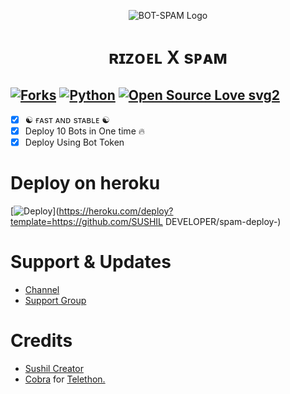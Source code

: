 <p align="center">
  <img src="./https://telegra.ph/file/5df7d9e71740e5c056eb1.jpg" alt="BOT-SPAM Logo">
</p>
<h1 align="center">
  <b>ʀɪᴢᴏᴇʟ X sᴘᴀᴍ</b>
</h1>

[![Forks](https://img.shields.io/github/forks/SUSHILxSPAM/Spambot?style=flat-square&color=orange)](https://github.com/SUSHILxSPAM/Spambot/fork)
[![Python](https://img.shields.io/badge/Python-v3.9.7-blue)](https://www.python.org/)
[![Open Source Love svg2](https://badges.frapsoft.com/os/v2/open-source.svg?v=103)](https://github.com/SUSHILxSPAM/Spambot)   
----
 
- [x] ☯︎ ғᴀsᴛ ᴀɴᴅ sᴛᴀʙʟᴇ ☯︎
- [x] Deploy 10 Bots in One time 🔥
- [x] Deploy Using Bot Token 

# Deploy on heroku

[![Deploy](https://www.herokucdn.com/deploy/button.svg)](https://heroku.com/deploy?template=https://github.com/SUSHIL DEVELOPER/spam-deploy-)


# Support & Updates
* [Channel](https://t.me/ALLG_BAN) 
* [Support Group](https://t.me/ALLF_BAN)

# Credits
* [Sushil Creator](https://github.com/SUSHILxSPAM)
* [Cobra](https://github.com/SUSHILxMUSIC/) for [Telethon.](https://github.com/LonamiWebs/Telethon)
